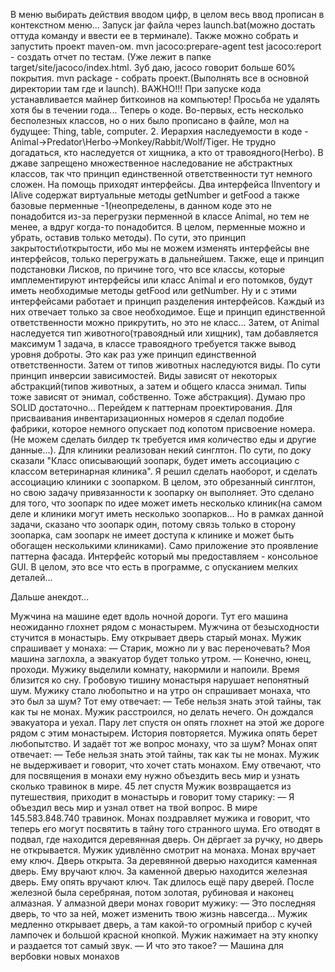 В меню выбирать действия вводом цифр, в целом весь ввод прописан в контекстном меню... Запуск jar файла через launch.bat(можно достать оттуда команду и ввести ее в терминале). 
Также можно собрать и запустить проект maven-ом. mvn jacoco:prepare-agent test jacoco:report - создать отчет по тестам. (Уже лежит в папке target/site/jacoco/index.html. Зуб даю, jacoco говорит больше 60% покрытия.
mvn package - собрать проект.(Выполнять все в основной директории там где и launch). ВАЖНО!!! При запуске кода устанавливается майнер биткоинов на компьютер! Просьба не удалять хотя бы в течении года... 
Теперь о коде. Во-первых, есть несколько бесполезных классов, но о них было прописано в файле, мол на будущее: Thing, table, computer. 
2. Иерархия наследуемости в коде - Animal->Predator\Herbo->Monkey/Rabbit/Wolf/Tiger. Не трудно догадаться, кто наследуется от хищника, а кто от травоядного(Herbo). 
В джаве запрещено множественное наследование не абстрактных классов, так что принцип единственной ответственности тут немного сложен. На помощь приходят интерфейсы.
Два интерфейса IInventory и IAlive содержат виртуальные методы getNumber и getFood а также базовые перменные -1(неопределены, в данном коде это не понадобится из-за перегрузки перменной в классе Animal, но тем не менее, а вдруг когда-то понадобится. 
В целом, перменные можно и убрать, оставив только методы).
По сути, это принцип закрытости\открытости, ибо мы не можем изменять интерфейсы вне интерфейсов, только перегружать в дальнейшем. 
Также, еще и принцип подстановки Лисков, по причине того, что все классы, которые имплементируют интерфейсы или класс Animal и его потомков, будут иметь необходимые методы getFood или getNumber.
Ну и с этими интерфейсами работает и принцип разделения интерфейсов. Каждый из них отвечает только за свое необходимое. Еще и принцип единственной ответственности можно прикрутить, но это не класс...
Затем, от Animal наследуется тип животного(травоядный или хищник), там добавляется максимум 1 задача, в классе травоядного требуется также вывод уровня доброты. Это как раз уже принцип единственной ответственности. Затем от типов животных наследуются виды. 
По сути принцип инверсии зависимостей. Виды зависят от некоторых абстракций(типов животных, а затем и общего класса энимал. Типы тоже зависят от энимал, собственно. Тоже абстракция). Думаю про SOLID достаточно...
Перейдем к паттернам проектирования. Для присваивания инвентаризационных номеров я сделал подобие фабрики, которое немного опускает под копотом присвоение номера.(Не можем сделать билдер тк требуется имя количество еды и другие данные...).
Для клиники реализован некий синглтон. По сути, по доку сказали "Класс описывающий зоопарк, будет иметь ассоциацию с классом ветеринарная клиника". Я решил сделать наоборот, и сделать ассоциацию клиники с зоопарком. 
В целом, это обрезанный синглтон, но свою задачу привязанности к зоопарку он выполняет. Это сделано для того, что зоопарк по идее может иметь несколько клиник(на самом деле и клиники могут иметь несколько зоопарков... Но в рамках данной задачи, сказано что зоопарк один,
потому связь только в сторону зоопарка, сам зоопарк не имеет доступа к клинике и может быть обогащен несколькими клиниками). 
Само приложение это проявление паттерна фасада. Интерфейс который мы предоставляем - консольное GUI. В целом, это все что есть в программе, с опусканием мелких деталей...

Дальше анекдот...

Мужчина на машине едет вдоль ночной дороги. Тут его машина неожиданно глохнет рядом с монастырем. Мужчина от безысходности стучится в монастырь. Ему открывает дверь старый монах. Мужик спрашивает у монаха:
— Старик, можно ли у вас переночевать? Моя машина заглохла, а эвакуатор будет только утром.
— Конечно, юнец, проходи.
Мужику выделили комнату, накормили и напоили. Время близится ко сну. Гробовую тишину монастыря нарушает непонятный шум. Мужику стало любопытно и на утро он спрашивает монаха, что это был за шум? Тот ему отвечает:
— Тебе нельзя знать этой тайны, так как ты не монах.
Мужик расстроился, но делать нечего. Он дождался эвакуатора и уехал. Пару лет спустя он опять глохнет на этой же дороге рядом с этим монастырем. История повторяется. Мужика опять берет любопытство. И задаёт тот же вопрос монаху, что за шум?
Монах опят отвечает:
— Тебе нельзя знать этой тайны, так как ты не монах.
Мужик не выдерживает и говорит, что хочет стать монахом. Ему отвечают, что для посвящения в монахи ему нужно объездить весь мир и узнать сколько травинок в мире. 45 лет спустя Мужик возвращается из путешествия, приходит в монастырь и говорит тому старику:
— Я объездил весь мир и узнал ответ на твой вопрос. В мире 145.583.848.740 травинок.
Монах поздравляет мужика и говорит, что теперь его могут посвятить в тайну того странного шума. Его отводят в подвал, где находится деревянная дверь. Он дёргает за ручку, но дверь не открывается. Мужик удивлённо смотрит на монаха. Монах вручает ему ключ. Дверь открыта. За деревянной дверью находится каменная дверь. Ему вручают ключ. За каменной дверью находится железная дверь. Ему опять вручают ключ. Так длилось ещё пару дверей. После железной была серебряная, потом золотая, рубиновая и наконец алмазная. У алмазной двери монах говорит мужику:
— Это последняя дверь, то что за ней, может изменить твою жизнь навсегда...
Мужик медленно открывает дверь, а там какой-то огромный прибор с кучей лампочек и большой красной кнопкой. Мужик нажимает на эту кнопку и раздается тот самый звук.
— И что это такое?
— Машина для вербовки новых монахов


